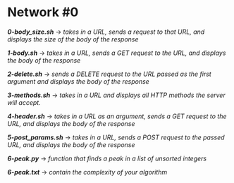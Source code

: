 # Network #0

***0-body_size.sh*** -> *takes in a URL, sends a request to that URL, and displays the size of the body of the response*

***1-body.sh*** -> *takes in a URL, sends a GET request to the URL, and displays the body of the response*

***2-delete.sh*** -> *sends a DELETE request to the URL passed as the first argument and displays the body of the response*

***3-methods.sh*** -> *takes in a URL and displays all HTTP methods the server will accept.*

***4-header.sh*** -> *takes in a URL as an argument, sends a GET request to the URL, and displays the body of the response*

***5-post_params.sh*** -> *takes in a URL, sends a POST request to the passed URL, and displays the body of the response*

***6-peak.py*** -> *function that finds a peak in a list of unsorted integers*

***6-peak.txt*** -> *contain the complexity of your algorithm*
